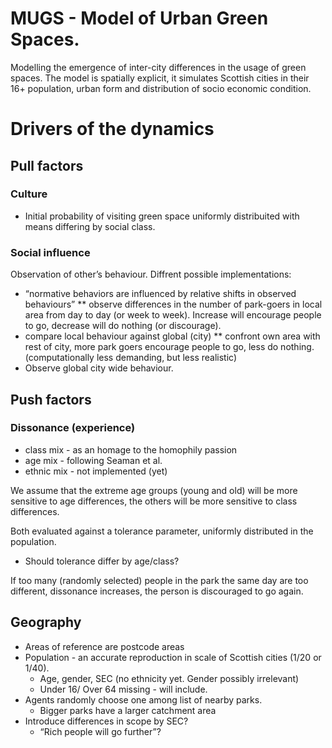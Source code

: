 # MUGS - Model of Urban Green Spaces. 

Modelling the emergence of inter-city differences in the usage of green spaces.
The model is spatially explicit, it simulates Scottish cities in their 16+ population, urban form and distribution of socio economic condition.

# Drivers of the dynamics
## Pull factors
### Culture

* Initial probability of visiting green space uniformly distribuited with means differing by social class.

### Social influence

Observation of other’s behaviour. Diffrent possible implementations:

* “normative behaviors are influenced by relative shifts in observed behaviours”
** observe differences in the number of park-goers in local area from day to day (or week to week). Increase will encourage people to go, decrease will do nothing (or discourage).
* compare local behaviour against global (city)
** confront own area with rest of city, more park goers encourage people to go, less do nothing. (computationally less demanding, but less realistic)
* Observe global city wide behaviour.

## Push factors
### Dissonance (experience)

* class mix - as an homage to the homophily passion
* age mix - following Seaman et al.
* ethnic mix - not implemented (yet)

We assume that the extreme age groups (young and old) will be more sensitive to age differences, the others will be more sensitive to class differences.

Both evaluated against a tolerance parameter, uniformly distributed in the population.

* Should tolerance differ by age/class?

If too many (randomly selected) people in the park the same day are too different, dissonance increases, the person is discouraged to go again.

## Geography

* Areas of reference are postcode areas
* Population - an accurate reproduction in scale of Scottish cities (1/20 or 1/40).
  * Age, gender, SEC (no ethnicity yet. Gender possibly irrelevant)
  * Under 16/ Over 64 missing - will include.
* Agents randomly choose one among list of nearby parks.
  * Bigger parks have a larger catchment area
* Introduce differences in scope by SEC?
  * “Rich people will go further”?
